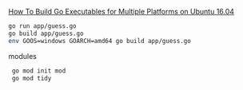 
[How To Build Go Executables for Multiple Platforms on Ubuntu 16.04](https://www.digitalocean.com/community/tutorials/how-to-build-go-executables-for-multiple-platforms-on-ubuntu-16-04)

```bash
go run app/guess.go
go build app/guess.go
env GOOS=windows GOARCH=amd64 go build app/guess.go
```

modules
```bash
 go mod init mod
 go mod tidy
 ```
